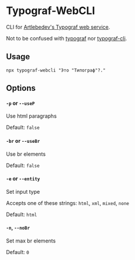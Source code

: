 # Typograf-WebCLI
CLI for [Artlebedev's Typograf web service](https://www.artlebedev.ru/typograf/).

Not to be confused with [typograf](https://www.npmjs.com/package/typograf) nor [typograf-cli](https://www.npmjs.com/package/typograf-cli).

## Usage
```
npx typograf-webcli "Это "Типограф"?."
```

## Options

#### `-p` or `--useP`
Use html paragraphs

Default: `false`

  
#### `-br` or `--useBr`
Use br elements

Default: `false`


#### `-e` or `--entity`
Set input type

Accepts one of these strings: `html`, `xml`, `mixed`, `none`

Default: `html`


#### `-n`, `--noBr`
Set max br elements

Default: `0`

